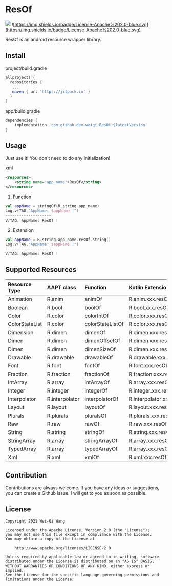 # ResOf

[![](https://jitpack.io/v/dev-weiqi/ResOf.svg)](https://jitpack.io/#dev-weiqi/ResOf) ![https://img.shields.io/badge/License-Apache%202.0-blue.svg](https://img.shields.io/badge/License-Apache%202.0-blue.svg)

ResOf is an android resource wrapper library.

## Install

project/build.gradle

```groovy
allprojects {
  repositories {
   ...
   maven { url 'https://jitpack.io' }
  }
}
```

app/build.gradle

```groovy
dependencies {
    implementation 'com.github.dev-weiqi:ResOf:$latestVersion'
}
```

## Usage

Just use it! You don't need to do any initialization!

xml

```xml
<resources>
    <string name="app_name">ResOf</string>
</resources>
```

1. Function

```kotlin
val appName = stringOf(R.string.app_name)
Log.v(TAG,"AppName: $appName !")
--------------------
V/TAG: AppName: ResOf !
```

2. Extension

```kotlin
val appName = R.string.app_name.resOf.string()
Log.v(TAG,"AppName: $appName !")
--------------------
V/TAG: AppName: ResOf !
```

## Supported Resources

| Resource Type  | AAPT class     | Function         | Kotlin Extension                        | Return Type       |
| :------------- | :------------- | :--------------- | :---------------                        | :---------------- |
| Animation      | R.anim         | animOf           | R.anim.xxx.resOf.anim()                 | Animation         |
| Boolean        | R.bool         | boolOf           | R.bool.xxx.resOf.bool()                 | Boolean           |
| Color          | R.color        | colorIntOf       | R.color.xxx.resOf.colorInt()            | Int               |
| ColorStateList | R.color        | colorStateListOf | R.color.xxx.resOf.colorStateList()      | ColorStateList    |
| Dimension      | R.dimen        | dimenOf          | R.dimen.xxx.resOf.dimen()               | Float             |
| Dimen          | R.dimen        | dimenOffsetOf    | R.dimen.xxx.resOf.dimenOffset()         | Int               |
| Dimen          | R.dimen        | dimenSizeOf      | R.dimen.xxx.resOf.dimenSize()           | Int               |
| Drawable       | R.drawable     | drawableOf       | R.drawable.xxx.resOf.drawable()         | Drawable          |
| Font           | R.font         | fontOf           | R.font.xxx.resOf.font()                 | Typeface          |
| Fraction       | R.fraction     | fractionOf       | R.fraction.xxx.resOf.fraction()         | Float             |
| IntArray       | R.array        | intArrayOf       | R.array.xxx.resOf.intArray()            | IntArray          |
| Integer        | R.integer      | integerOf        | R.integer.xxx.resOf.integer()           | Int               |
| Interpolator   | R.interpolator | interpolatorOf   | R.interpolator.xxx.resOf.interpolator() | Interpolator      |
| Layout         | R.layout       | layoutOf         | R.layout.xxx.resOf.layout()             | XmlResourceParser |
| Plurals        | R.plurals      | pluralsOf        | R.plurals.xxx.resOf.plurals()           | String            |
| Raw            | R.raw          | rawOf            | R.raw.xxx.resOf.raw()                   | InputStream       |
| String         | R.string       | stringOf         | R.string.xxx.resOf.string()             | String            |
| StringArray    | R.array        | stringArrayOf    | R.array.xxx.resOf.stringArray()         | Array<out String> |
| TypedArray     | R.array        | typedArrayOf     | R.array.xxx.resOf.typedArray()          | TypedArray        |
| Xml            | R.xml          | xmlOf            | R.xml.xxx.resOf.xml()                   |  XmlResourceParser |

## **Contribution**

Contributions are always welcome. If you have any ideas or suggestions, you can create a Github issue. I will get to you as soon as possible.

## **License**

```
Copyright 2021 Wei-Qi Wang

Licensed under the Apache License, Version 2.0 (the "License");
you may not use this file except in compliance with the License.
You may obtain a copy of the License at

    http://www.apache.org/licenses/LICENSE-2.0

Unless required by applicable law or agreed to in writing, software
distributed under the License is distributed on an "AS IS" BASIS,
WITHOUT WARRANTIES OR CONDITIONS OF ANY KIND, either express or implied.
See the License for the specific language governing permissions and
limitations under the License.
```
